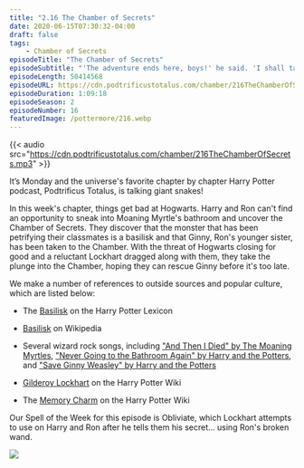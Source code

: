 ```yaml
---
title: "2.16 The Chamber of Secrets"
date: 2020-06-15T07:30:32-04:00
draft: false
tags:
    - Chamber of Secrets
episodeTitle: "The Chamber of Secrets"
episodeSubtitle: "'The adventure ends here, boys!' he said. 'I shall take a bit of this skin back up to the school, tell them I was too late to save the girl, and that you two tragically lost your minds at the sight of her mangled body -- say goodbye to your memories!'"
episodeLength: 50414568
episodeURL: https://cdn.podtrificustotalus.com/chamber/216TheChamberOfSecrets.mp3
episodeDuration: 1:09:18
episodeSeason: 2
episodeNumber: 16
featuredImage: /pottermore/216.webp
---
```

{{< audio src="https://cdn.podtrificustotalus.com/chamber/216TheChamberOfSecrets.mp3" >}}

It’s Monday and the universe's favorite chapter by chapter Harry Potter podcast, Podtrificus Totalus, is talking giant snakes!

In this week's chapter, things get bad at Hogwarts. Harry and Ron can't find an opportunity to sneak into Moaning Myrtle's bathroom and uncover the Chamber of Secrets. They discover that the monster that has been petrifying their classmates is a basilisk and that Ginny, Ron's younger sister, has been taken to the Chamber. With the threat of Hogwarts closing for good and a reluctant Lockhart dragged along with them, they take the plunge into the Chamber, hoping they can rescue Ginny before it's too late.

We make a number of references to outside sources and popular culture, which are listed below:

- The [Basilisk](https://www.hp-lexicon.org/creature/reptiles-and-amphibians/snake/basilisk/) on the Harry Potter Lexicon

- [Basilisk](https://en.wikipedia.org/wiki/Basilisk) on Wikipedia

- Several wizard rock songs, including ["And Then I Died" by The Moaning Myrtles](https://www.youtube.com/watch?v=G7lAdX4euLU), ["Never Going to the Bathroom Again" by Harry and the Potters](https://harryandthepotters.bandcamp.com/track/never-going-to-the-bathroom-again), and ["Save Ginny Weasley" by Harry and the Potters](https://harryandthepotters.bandcamp.com/track/save-ginny-weasley)

- [Gilderoy Lockhart](https://harrypotter.fandom.com/wiki/Gilderoy_Lockhart) on the Harry Potter Wiki

- The [Memory Charm](https://harrypotter.fandom.com/wiki/Memory_Charm) on the Harry Potter Wiki

Our Spell of the Week for this episode is Obliviate, which Lockhart attempts to use on Harry and Ron after he tells them his secret... using Ron's broken wand.

<img class="chapterArt" src="/chapter/216.webp" />